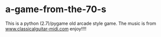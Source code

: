 # a-game-from-the-70-s
This is a python (2.7)/pygame old arcade style game.
The music is from www.classicalguitar-midi.com
enjoy!!!!
